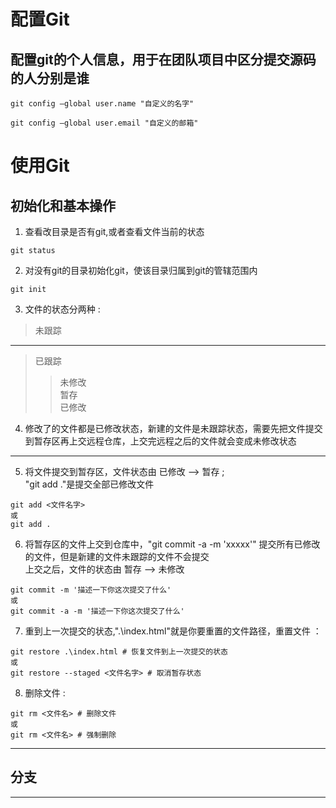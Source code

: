 # 配置Git
## 配置git的个人信息，用于在团队项目中区分提交源码的人分别是谁

```
git config –global user.name "自定义的名字"
```
```
git config –global user.email "自定义的邮箱"
```

# 使用Git
## 初始化和基本操作

1. 查看改目录是否有git,或者查看文件当前的状态
```
git status
```
2. 对没有git的目录初始化git，使该目录归属到git的管辖范围内
```
git init
```
3. 文件的状态分两种 :
> 未跟踪 <br>
- - - 
> 已跟踪
> > 未修改 <br>
> > 暂存    <br>
> > 已修改

4. 修改了的文件都是已修改状态，新建的文件是未跟踪状态，需要先把文件提交到暂存区再上交远程仓库，上交完远程之后的文件就会变成未修改状态
- - - 
5. 将文件提交到暂存区，文件状态由 <kbd>已修改</kbd> --> <kbd>暂存</kbd> ;<br>
"git add ."是提交全部已修改文件
```
git add <文件名字>
或
git add .
```
6. 将暂存区的文件上交到仓库中，"git commit -a -m 'xxxxx'" 提交所有已修改的文件，但是新建的文件未跟踪的文件不会提交  <br>
上交之后，文件的状态由 <kbd>暂存</kbd> --> <kbd>未修改</kbd>
```
git commit -m '描述一下你这次提交了什么'
或
git commit -a -m '描述一下你这次提交了什么'
```
7. 重到上一次提交的状态,".\index.html"就是你要重置的文件路径，重置文件 ：
```
git restore .\index.html # 恢复文件到上一次提交的状态
或
git restore --staged <文件名字> # 取消暂存状态
```
8. 删除文件 :
```
git rm <文件名> # 删除文件
或
git rm <文件名> # 强制删除
```
- - -
## 分支
- - -